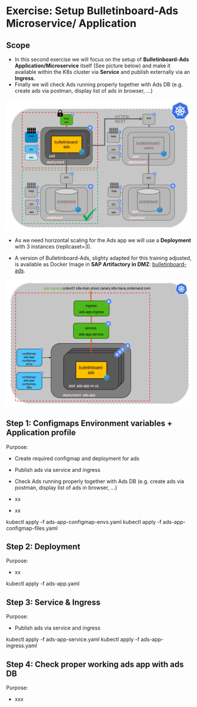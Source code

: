 # Exercise: Setup Bulletinboard-Ads Microservice/ Application


## Scope

- In this second exercise we will focus on the setup of **Bulletinboard-Ads Application/Microservice** itself (See picture below) and make it available within the K8s cluster via **Service** and publish externally via an **Ingress**.
- Finally we will check Ads running properly together with Ads DB (e.g. create ads via postman, display list of ads in browser, ...)

<img src="images/k8s-bulletinboard-target-picture-ads-app.png" width="800" />

- As we need horizontal scaling for the Ads app we will use a **Deployment** with 3 instances (replicaset=3).

- A version of Bulletinboard-Ads, slighty adapted for this training adjusted, is available as Docker Image in **SAP Artifactory in DMZ**: [bulletinboard-ads](https://docker.repositories.sap.ondemand.com/webapp/#/artifacts/browse/tree/General/cc-k8s-course/k8s/bulletinboard-ads/latest).


<img src="images/k8s-bulletinboard-target-picture-ads-app-detail.png" width="800" />


## Step 1: Configmaps Environment variables + Application profile

Purpose: 
- Create required configmap and deployment for ads
- Publish ads via service and ingress
- Check Ads running properly together with Ads DB (e.g. create ads via postman, display list of ads in browser, ...)

- xx 
- xx

kubectl apply -f ads-app-configmap-envs.yaml 
kubectl apply -f ads-app-configmap-files.yaml 


## Step 2: Deployment

Purpose: 
- xx

kubectl apply -f ads-app.yaml 

## Step 3: Service & Ingress

Purpose: 
- Publish ads via service and ingress

kubectl apply -f ads-app-service.yaml 
kubectl apply -f ads-app-ingress.yaml

## Step 4: Check proper working ads app with ads DB

Purpose:

- xxx


